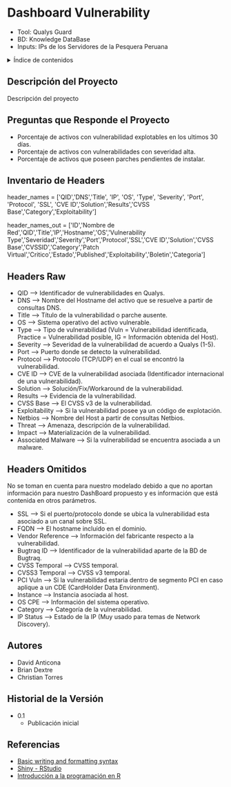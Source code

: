 # Dashboard Vulnerability

- Tool: Qualys Guard
- BD: Knowledge DataBase
- Inputs: IPs de los Servidores de la Pesquera Peruana

<!-- ÍNDICE DE CONTENIDOS -->
<details>
  <summary>Índice de contenidos</summary>
  <ol>
    <li><a href="#descripción-del-proyecto">Descripción del Proyecto</a></li>
    <li><a href="#preguntas-que Responde-el-proyecto">Preguntas que Responde el Proyecto</a></li>
    <li><a href="#inventario-de-headers">Inventario de Headers</a></li>
    <li><a href="#headers-raw">Headers Raw</a></li>
    <li><a href="#headers-omitidos">Headers Omitidos</a></li>
    <li><a href="#autores">Autores</a></li>
    <li><a href="#historial-de-la-versión">Historial de la Versión</a></li>
    <li><a href="#reconocimientos">Reconocimientos</a></li>
  </ol>
</details>

## Descripción del Proyecto
Descripción del proyecto

## Preguntas que Responde el Proyecto
- Porcentaje de activos con vulnerabilidad explotables en los ultimos 30 días.
- Porcentaje de activos con vulnerabilidades con severidad alta.
- Porcentaje de activos que poseen parches pendientes de instalar.

## Inventario de Headers

header_names = ['QID','DNS','Title', 'IP', 'OS', 'Type', 'Severity', 'Port', 'Protocol', 'SSL', 'CVE ID','Solution','Results','CVSS Base','Category','Exploitability']

header_names_out = ['ID','Nombre de Red','QID','Title','IP','Hostname','OS','Vulnerability Type','Severidad','Severity','Port','Protocol','SSL','CVE ID','Solution','CVSS Base','CVSSID','Category','Patch Virtual','Critico','Estado','Published','Exploitability','Boletin','Categoria']

## Headers Raw

- QID --> Identificador de vulnerabilidades en Qualys.
- DNS --> Nombre del Hostname del activo que se resuelve a partir de consultas DNS.
- Title --> Título de la vulnerabilidad o parche ausente.
- OS --> Sistema operativo del activo vulnerable.
- Type --> Tipo de vulnerabilidad (Vuln = Vulnerabilidad identificada, Practice = Vulnerabilidad posible, IG = Información obtenida del Host).
- Severity --> Severidad de la vulnerabilidad de acuerdo a Qualys (1-5).
- Port --> Puerto donde se detecto la vulnerabilidad.
- Protocol --> Protocolo (TCP/UDP) en el cual se encontró la vulnerabilidad.
- CVE ID --> CVE de la vulnerabilidad asociada (Identificador internacional de una vulnerabilidad).
- Solution --> Solución/Fix/Workaround de la vulnerabilidad.
- Results --> Evidencia de la vulnerabilidad.
- CVSS Base --> El CVSS v3 de la vulnerabilidad.
- Exploitability --> Si la vulnerabilidad posee ya un código de explotación.
- Netbios --> Nombre del Host a partir de consultas Netbios.
- Threat --> Amenaza, descripción de la vulnerabilidad.
- Impact --> Materialización de la vulnerabilidad.
- Associated Malware --> Si la vulnerabilidad se encuentra asociada a un malware.

## Headers Omitidos

No se toman en cuenta para nuestro modelado debido a que no aportan información para nuestro DashBoard propuesto y es información que está contenida en otros parámetros.

- SSL --> Si el puerto/protocolo donde se ubica la vulnerabilidad esta asociado a un canal sobre SSL.
- FQDN --> El hostname incluído en el dominio.
- Vendor Reference --> Información del fabricante respecto a la vulnerabilidad.
- Bugtraq ID --> Identificador de la vulnerabilidad aparte de la BD de Bugtraq.
- CVSS Temporal --> CVSS temporal.
- CVSS3 Temporal --> CVSS v3 temporal.
- PCI Vuln --> Si la vulnerabilidad estaria dentro de segmento PCI en caso aplique a un CDE (CardHolder Data Environment).
- Instance --> Instancia asociada al host.
- OS CPE --> Información del sistema operativo.
- Category --> Categoría de la vulnerabilidad.
- IP Status --> Estado de la IP (Muy usado para temas de Network Discovery).

## Autores

- David Anticona
- Brian Dextre
- Christian Torres

## Historial de la Versión

* 0.1
    * Publicación inicial

## Referencias

* [Basic writing and formatting syntax](https://docs.github.com/en/get-started/writing-on-github/getting-started-with-writing-and-formatting-on-github/basic-writing-and-formatting-syntax)
* [Shiny - RStudio](https://shiny.rstudio.com/tutorial/)
* [Introducción a la programación en R](https://rsanchezs.gitbooks.io/rprogramming/content/index.html)
